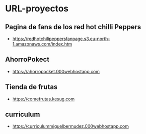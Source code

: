 # URL-proyectos
## Pagina de fans de los red hot chilli Peppers
* https://redhotchilipeppersfanpage.s3.eu-north-1.amazonaws.com/index.htm
## AhorroPokect
* https://ahorropocket.000webhostapp.com
## Tienda de frutas
* https://comefrutas.kesug.com
## curriculum
* https://curriculummiguelbermudez.000webhostapp.com
